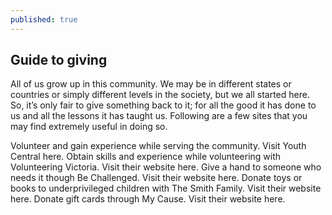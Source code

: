 ```yaml
---
published: true
---
```



## Guide to giving

All of us grow up in this community. We may be in different states or countries or simply different levels in the society, but we all started here. So, it’s only fair to give something back to it; for all the good it has done to us and all the lessons it has taught us. Following are a few sites that you may find extremely useful in doing so.

Volunteer and gain experience while serving the community. Visit Youth Central here.
Obtain skills and experience while volunteering with Volunteering Victoria. Visit their website here.
Give a hand to someone who needs it though Be Challenged. Visit their website here.
Donate toys or books to underprivileged children with The Smith Family. Visit their website here.
Donate gift cards through My Cause. Visit their website here.
